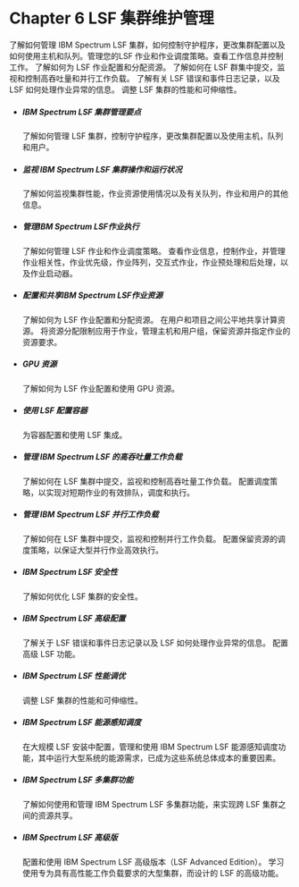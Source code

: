 # Chapter 6 LSF 集群维护管理

了解如何管理 IBM Spectrum LSF 集群，如何控制守护程序，更改集群配置以及如何使用主机和队列。管理您的LSF 作业和作业调度策略。查看工作信息并控制工作。 了解如何为 LSF 作业配置和分配资源。 了解如何在 LSF 群集中提交，监视和控制高吞吐量和并行工作负载。 了解有关 LSF 错误和事件日志记录，以及 LSF 如何处理作业异常的信息。 调整 LSF 集群的性能和可伸缩性。

- ##### IBM Spectrum LSF 集群管理要点

  了解如何管理 LSF 集群，控制守护程序，更改集群配置以及使用主机，队列和用户。

- ##### 监视 IBM Spectrum LSF 集群操作和运行状况

  了解如何监视集群性能，作业资源使用情况以及有关队列，作业和用户的其他信息。

- ##### 管理IBM Spectrum LSF作业执行

  了解如何管理 LSF 作业和作业调度策略。 查看作业信息，控制作业，并管理作业相关性，作业优先级，作业阵列，交互式作业，作业预处理和后处理，以及作业启动器。

- ##### 配置和共享IBM Spectrum LSF作业资源

  了解如何为 LSF 作业配置和分配资源。 在用户和项目之间公平地共享计算资源。 将资源分配限制应用于作业，管理主机和用户组，保留资源并指定作业的资源要求。

- ##### GPU 资源 

  了解如何为 LSF 作业配置和使用 GPU 资源。

- ##### 使用 LSF 配置容器

  为容器配置和使用 LSF 集成。

- ##### 管理 IBM Spectrum LSF 的高吞吐量工作负载

  了解如何在 LSF 集群中提交，监视和控制高吞吐量工作负载。 配置调度策略，以实现对短期作业的有效排队，调度和执行。

- ##### 管理 IBM Spectrum LSF 并行工作负载

  了解如何在 LSF 集群中提交，监视和控制并行工作负载。 配置保留资源的调度策略，以保证大型并行作业高效执行。

- ##### IBM Spectrum LSF 安全性

  了解如何优化 LSF 集群的安全性。

- ##### IBM Spectrum LSF 高级配置

  了解关于 LSF 错误和事件日志记录以及 LSF 如何处理作业异常的信息。 配置高级 LSF 功能。

- ##### IBM Spectrum LSF 性能调优

  调整 LSF 集群的性能和可伸缩性。

- ##### IBM Spectrum LSF 能源感知调度

  在大规模 LSF 安装中配置，管理和使用 IBM Spectrum LSF 能源感知调度功能，其中运行大型系统的能源需求，已成为这些系统总体成本的重要因素。

- ##### IBM Spectrum LSF 多集群功能

  了解如何使用和管理 IBM Spectrum LSF 多集群功能，来实现跨 LSF 集群之间的资源共享。

- ##### IBM Spectrum LSF 高级版

  配置和使用 IBM Spectrum LSF 高级版本（LSF Advanced Edition）。 学习使用专为具有高性能工作负载要求的大型集群，而设计的 LSF 的高级功能。
